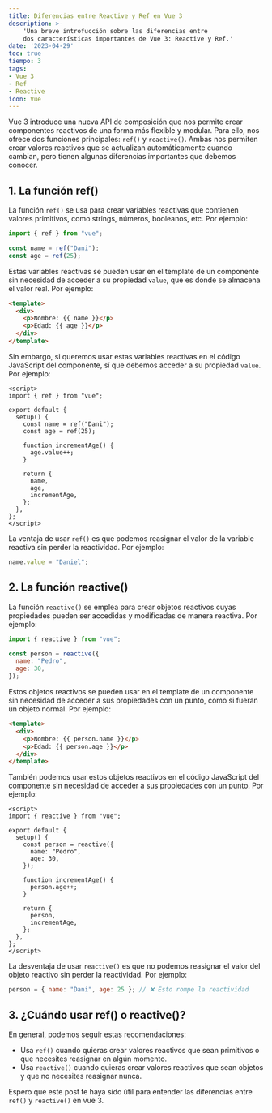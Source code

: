 ```yaml
---
title: Diferencias entre Reactive y Ref en Vue 3
description: >-
    'Una breve introfucción sobre las diferencias entre
    dos características importantes de Vue 3: Reactive y Ref.'
date: '2023-04-29'
toc: true
tiempo: 3
tags: 
- Vue 3
- Ref
- Reactive
icon: Vue
---
```


Vue 3 introduce una nueva API de composición que nos permite crear componentes reactivos de una forma más flexible y modular. Para ello, nos ofrece dos funciones principales: `ref()` y `reactive()`. Ambas nos permiten crear valores reactivos que se actualizan automáticamente cuando cambian, pero tienen algunas diferencias importantes que debemos conocer.

## 1. La función ref()

La función `ref()` se usa para crear variables reactivas que contienen valores primitivos, como strings, números, booleanos, etc. Por ejemplo:

```js
import { ref } from "vue";

const name = ref("Dani");
const age = ref(25);
```

Estas variables reactivas se pueden usar en el template de un componente sin necesidad de acceder a su propiedad `value`, que es donde se almacena el valor real. Por ejemplo:

```html
<template>
  <div>
    <p>Nombre: {{ name }}</p>
    <p>Edad: {{ age }}</p>
  </div>
</template>
```

Sin embargo, si queremos usar estas variables reactivas en el código JavaScript del componente, sí que debemos acceder a su propiedad `value`. Por ejemplo:

```vue
<script>
import { ref } from "vue";

export default {
  setup() {
    const name = ref("Dani");
    const age = ref(25);

    function incrementAge() {
      age.value++;
    }

    return {
      name,
      age,
      incrementAge,
    };
  },
};
</script>
```

La ventaja de usar `ref()` es que podemos reasignar el valor de la variable reactiva sin perder la reactividad. Por ejemplo:

```js
name.value = "Daniel";
```

## 2. La función reactive()

La función `reactive()` se emplea para crear objetos reactivos cuyas propiedades pueden ser accedidas y modificadas de manera reactiva. Por ejemplo:

```js
import { reactive } from "vue";

const person = reactive({
  name: "Pedro",
  age: 30,
});
```

Estos objetos reactivos se pueden usar en el template de un componente sin necesidad de acceder a sus propiedades con un punto, como si fueran un objeto normal. Por ejemplo:

```html
<template>
  <div>
    <p>Nombre: {{ person.name }}</p>
    <p>Edad: {{ person.age }}</p>
  </div>
</template>
```

También podemos usar estos objetos reactivos en el código JavaScript del componente sin necesidad de acceder a sus propiedades con un punto. Por ejemplo:

```vue
<script>
import { reactive } from "vue";

export default {
  setup() {
    const person = reactive({
      name: "Pedro",
      age: 30,
    });

    function incrementAge() {
      person.age++;
    }

    return {
      person,
      incrementAge,
    };
  },
};
</script>
```

La desventaja de usar `reactive()` es que no podemos reasignar el valor del objeto reactivo sin perder la reactividad. Por ejemplo:

```js
person = { name: "Dani", age: 25 }; // ❌ Esto rompe la reactividad
```

## 3. ¿Cuándo usar ref() o reactive()?

En general, podemos seguir estas recomendaciones:

- Usa `ref()` cuando quieras crear valores reactivos que sean primitivos o que necesites reasignar en algún momento.
- Usa `reactive()` cuando quieras crear valores reactivos que sean objetos y que no necesites reasignar nunca.

Espero que este post te haya sido útil para entender las diferencias entre `ref()` y `reactive()` en vue 3.